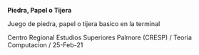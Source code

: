 **Piedra, Papel o Tijera**

Juego de piedra, papel o tijera basico en la terminal

Centro Regional Estudios Superiores Palmore (CRESP) / Teoria Computacion / 25-Feb-21
